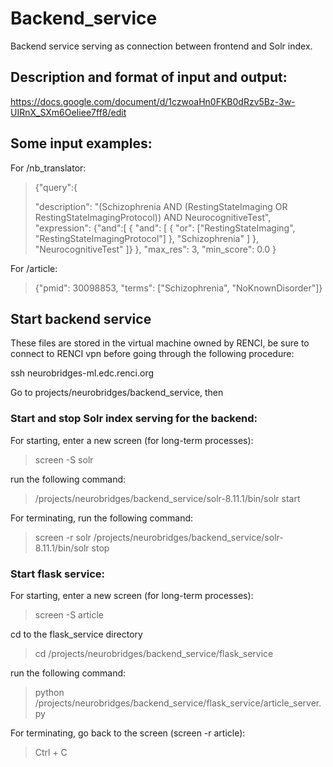 # Backend_service
Backend service serving as connection between frontend and Solr index.

## Description and format of input and output:

https://docs.google.com/document/d/1czwoaHn0FKB0dRzv5Bz-3w-UIRnX_SXm6OeIiee7ff8/edit

## Some input examples:

For /nb_translator:

>{"query":{
>        
>  "description": "(Schizophrenia AND (RestingStateImaging OR RestingStateImagingProtocol)) AND NeurocognitiveTest",
>  "expression": {"and":[
>    {
>      "and": [ 
>        { "or": ["RestingStateImaging", "RestingStateImagingProtocol"] },
>        "Schizophrenia"
>      ]
>    },
>    "NeurocognitiveTest"
>  ]}
>},
>"max_res": 3,
>"min_score": 0.0 
>}

For /article:

>{"pmid": 30098853, "terms": ["Schizophrenia", "NoKnownDisorder"]}


## Start backend service
  These files are stored in the virtual machine owned by RENCI, be sure to connect to RENCI vpn before going through the following procedure:

  ssh neurobridges-ml.edc.renci.org

  Go to projects/neurobridges/backend_service, then

### Start and stop Solr index serving for the backend:
  
 For starting, enter a new screen (for long-term processes):
 
 > screen -S solr
 
 run the following command:
 
 > /projects/neurobridges/backend_service/solr-8.11.1/bin/solr start
 
 For terminating, run the following command:
 
 > screen -r solr
 > /projects/neurobridges/backend_service/solr-8.11.1/bin/solr stop

### Start flask service:

  For starting, enter a new screen (for long-term processes):
 
  > screen -S article
 
  cd to the flask_service directory

  > cd /projects/neurobridges/backend_service/flask_service

  run the following command:
  
  > python /projects/neurobridges/backend_service/flask_service/article_server.py
  
  For terminating, go back to the screen (screen -r article):
  
  > Ctrl + C

